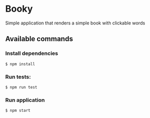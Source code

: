 # Booky

Simple application that renders a simple book with clickable words

## Available commands

### Install dependencies

```
$ npm install
```

### Run tests:

```
$ npm run test
```

### Run application

```
$ npm start
```
